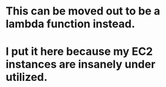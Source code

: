# This can be moved out to be a lambda function instead.
# I put it here because my EC2 instances are insanely under utilized.